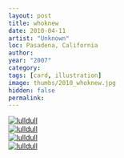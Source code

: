 ```yaml
---
layout: post
title: whoknew
date: 2010-04-11
artist: "Unknown"
loc: Pasadena, California
author: 
year: "2007"
category: 
tags: [card, illustration]
image: thumbs/2010_whoknew.jpg
hidden: false
permalink:
---
```






<div class="post_image">
	<a href="{{ site.baseurl }}/images/posts/2010_whoknew/001.jpg" target="_blank">
	<img src="{{ site.baseurl }}/images/posts/2010_whoknew/001.jpg" alt="lulldull"></a>
</div>

<div class="post_image">
	<a href="{{ site.baseurl }}/images/posts/2010_whoknew/002.jpg" target="_blank">
	<img src="{{ site.baseurl }}/images/posts/2010_whoknew/002.jpg" alt="lulldull"></a>
</div>

<div class="post_image">
	<a href="{{ site.baseurl }}/images/posts/2010_whoknew/003.jpg" target="_blank">
	<img src="{{ site.baseurl }}/images/posts/2010_whoknew/003.jpg" alt="lulldull"></a>
</div>

<div class="post_image">
	<a href="{{ site.baseurl }}/images/posts/2010_whoknew/004.jpg" target="_blank">
	<img src="{{ site.baseurl }}/images/posts/2010_whoknew/004.jpg" alt="lulldull"></a>
</div>
